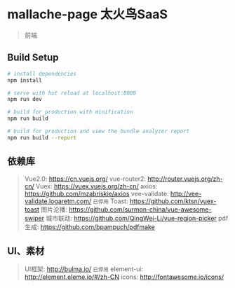 # mallache-page 太火鸟SaaS

> 前端

## Build Setup

``` bash
# install dependencies
npm install

# serve with hot reload at localhost:8080
npm run dev

# build for production with minification
npm run build

# build for production and view the bundle analyzer report
npm run build --report
```

## 依赖库
> Vue2.0: https://cn.vuejs.org/
> vue-router2: http://router.vuejs.org/zh-cn/
> Vuex: https://vuex.vuejs.org/zh-cn/
> axios: https://github.com/mzabriskie/axios
> vee-validate: http://vee-validate.logaretm.com/ `已停用`
> Toast: https://github.com/ktsn/vuex-toast
> 图片沦播: https://github.com/surmon-china/vue-awesome-swiper
> 城市联动: https://github.com/QingWei-Li/vue-region-picker
> pdf生成: https://github.com/bpampuch/pdfmake


## UI、素材
> UI框架: http://bulma.io/  `已停用`
> element-ui: http://element.eleme.io/#/zh-CN
> icons: http://fontawesome.io/icons/
